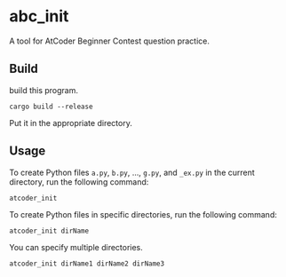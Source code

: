 # abc_init
A tool for AtCoder Beginner Contest question practice.

## Build
build this program.
```
cargo build --release
```
Put it in the appropriate directory.

## Usage
To create Python files `a.py`, `b.py`, ..., `g.py`, and `_ex.py` in the current directory, run the following command:
```
atcoder_init
```

To create Python files in specific directories, run the following command:
```
atcoder_init dirName
```
You can specify multiple directories.
```
atcoder_init dirName1 dirName2 dirName3
```
